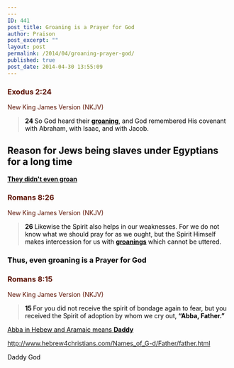 ```yaml
---
---
ID: 441
post_title: Groaning is a Prayer for God
author: Praison
post_excerpt: ""
layout: post
permalink: /2014/04/groaning-prayer-god/
published: true
post_date: 2014-04-30 13:55:09
---
```

<div class="heading passage-class-0" style="color: #5c1101;">
<h3>Exodus 2:24</h3>
<p class="txt-sm">New King James Version (NKJV)</p>

</div>
<div class="passage version-NKJV result-text-style-normal text-html " style="color: #000000;">
<blockquote>
<p style="color: #000000;"><span id="en-NKJV-1579" class="text Exod-2-24"><span class="versenum" style="font-weight: bold;">24 </span>So God heard their <span style="text-decoration: underline;"><strong>groaning</strong></span>, and God remembered His covenant with Abraham, with Isaac, and with Jacob.</span></p>
</blockquote>
<h2 style="color: #000000;">Reason for Jews being slaves under Egyptians for a long time</h2>
<p style="color: #000000;"><span style="text-decoration: underline;"><strong>They didn't even groan</strong></span></p>

<div class="heading passage-class-0" style="color: #5c1101;">
<h3>Romans 8:26</h3>
<p class="txt-sm">New King James Version (NKJV)</p>

</div>
<div class="passage version-NKJV result-text-style-normal text-html ">
<blockquote>
<p style="color: #000000;"><span id="en-NKJV-28143" class="text Rom-8-26"><span class="versenum" style="font-weight: bold;">26 </span>Likewise the Spirit also helps in our weaknesses. For we do not know what we should pray for as we ought, but the Spirit Himself makes intercession for us with <span style="text-decoration: underline;"><strong>groanings</strong></span> which cannot be uttered.</span></p>
</blockquote>
<h3 style="color: #000000;">Thus, even groaning is a Prayer for God</h3>
<div class="heading passage-class-0" style="color: #5c1101;">
<h3>Romans 8:15</h3>
<p class="txt-sm">New King James Version (NKJV)</p>

</div>
<div class="passage version-NKJV result-text-style-normal text-html ">
<blockquote>
<p style="color: #000000;"><span id="en-NKJV-28132" class="text Rom-8-15"><span class="versenum" style="font-weight: bold;">15 </span>For you did not receive the spirit of bondage again to fear, but you received the Spirit of adoption by whom we cry out, <strong>“Abba, Father.”</strong></span></p>
</blockquote>
<span style="color: #000000;"><span style="text-decoration: underline;">Abba in Hebew and Aramaic means </span></span><strong style="color: #000000; text-decoration: underline;">Daddy </strong>

http://www.hebrew4christians.com/Names_of_G-d/Father/father.html
<p style="color: #000000;">Daddy God</p>

</div>
</div>
</div>